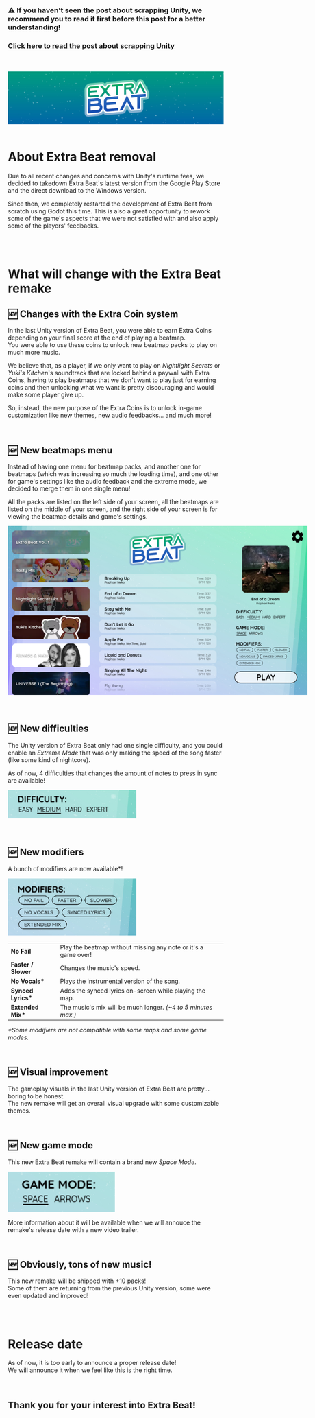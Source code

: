### ⚠️ If you haven't seen the post about scrapping Unity, we recommend you to read it first before this post for a better understanding!
### [Click here to read the post about scrapping Unity](../post?scrapping-unity)

<br>
<br>

<img src="../assets/img/post-game-banners/extra-beat.jpg">

<br>
<br>


# About Extra Beat removal

Due to all recent changes and concerns with Unity's runtime fees, we decided to takedown Extra Beat's latest version from the Google Play Store and the direct download to the Windows version.

Since then, we completely restarted the development of Extra Beat from scratch using Godot this time. This is also a great opportunity to rework some of the game's aspects that we were not satisfied with and also apply some of the players' feedbacks.


<br>
<br>


# What will change with the Extra Beat remake

## 🆕 Changes with the Extra Coin system

In the last Unity version of Extra Beat, you were able to earn Extra Coins depending on your final score at the end of playing a beatmap.\
You were able to use these coins to unlock new beatmap packs to play on much more music.

We believe that, as a player, if we only want to play on *Nightlight Secrets* or *Yuki's Kitchen*'s soundtrack that are locked behind a paywall with Extra Coins, having to play beatmaps that we don't want to play just for earning coins and then unlocking what we want is pretty discouraging and would make some player give up.

So, instead, the new purpose of the Extra Coins is to unlock in-game customization like new themes, new audio feedbacks... and much more!

<br>

## 🆕 New beatmaps menu

Instead of having one menu for beatmap packs, and another one for beatmaps (which was increasing so much the loading time), and one other for game's settings like the audio feedback and the extreme mode, we decided to merge them in one single menu!

All the packs are listed on the left side of your screen, all the beatmaps are listed on the middle of your screen, and the right side of your screen is for viewing the beatmap details and game's settings.

<img src="../posts/about-extra-beat-remake-img/new-menu.jpg" style="max-width: 700px;">

<br>
<br>
<br>

## 🆕 New difficulties

The Unity version of Extra Beat only had one single difficulty, and you could enable an *Extreme Mode* that was only making the speed of the song faster (like some kind of nightcore).

As of now, 4 difficulties that changes the amount of notes to press in sync are available!

<img src="../posts/about-extra-beat-remake-img/difficulty.jpg" style="max-width: 300px;">

<br>
<br>
<br>

## 🆕 New modifiers

A bunch of modifiers are now available*!

<img src="../posts/about-extra-beat-remake-img/modifiers.jpg" style="max-width: 300px;">

| | |
| ----- | ----- |
| **No Fail** | Play the beatmap without missing any note or it's a game over! |
| **Faster / Slower** | Changes the music's speed. |
| **No Vocals\*** | Plays the instrumental version of the song. |
| **Synced Lyrics\*** | Adds the synced lyrics on-screen while playing the map. |
| **Extended Mix\*** | The music's mix will be much longer. *(~4 to 5 minutes max.)* |

*\*Some modifiers are not compatible with some maps and some game modes.*

<br>

## 🆕 Visual improvement

The gameplay visuals in the last Unity version of Extra Beat are pretty... boring to be honest.\
The new remake will get an overall visual upgrade with some customizable themes.

<br>

## 🆕 New game mode

This new Extra Beat remake will contain a brand new *Space Mode*.

<img src="../posts/about-extra-beat-remake-img/game-modes.jpg" style="max-width: 250px;">

More information about it will be available when we will annouce the remake's release date with a new video trailer.

<br>

## 🆕 Obviously, tons of new music!

This new remake will be shipped with +10 packs!\
Some of them are returning from the previous Unity version, some were even updated and improved!


<br>
<br>


# Release date

As of now, it is too early to announce a proper release date!\
We will announce it when we feel like this is the right time.


<br>

## Thank you for your interest into Extra Beat!